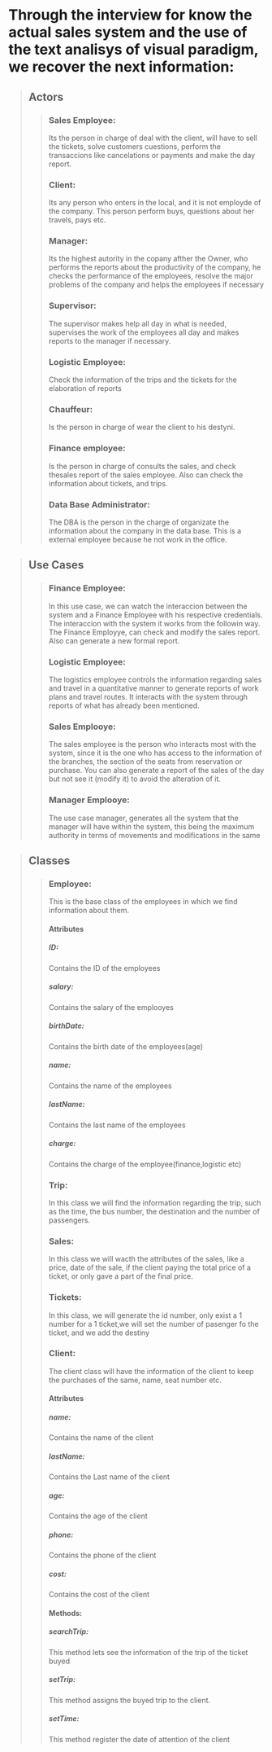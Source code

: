 # Through the interview for know the actual sales system and the use of the text analisys of visual paradigm, we recover the next information: 

>## Actors 
>>### Sales Employee: 
>>Its the person in charge of deal with the client, will have to sell the tickets, solve customers cuestions, perform the transaccions like cancelations or payments and make the day report.
>>
>>### Client: 
>>Its any person who enters in the local, and it is not  employde of the company. This person perform buys, questions about her travels, pays etc.
>>
>>### Manager: 
>>Its the highest autority in the copany afther the Owner, who performs the reports about the productivity of the company, he checks the performance of the employees, resolve the major problems of the company and helps the employees if necessary
>>
>>### Supervisor: 
>>The supervisor makes help all day in what is needed, supervises the work of the employees all day and makes reports to the manager if necessary.
>>
>>### Logistic Employee: 
>>Check the information of the trips and the tickets for the elaboration of reports
>>
>>### Chauffeur: 
>>Is the person in charge of wear the client to his destyni.
>>
>>### Finance employee: 
>>Is the person in charge of consults the sales, and check thesales report of the sales employee. Also can check the information about tickets, and trips.
>>
>>### Data Base Administrator:
>>The DBA is the person in the charge of organizate the information about the company in the data base. This is a external employee because he not work in the office.

>## Use Cases
>>### Finance Employee: 
>>In this use case, we can watch the interaccion between the system and a Finance Employee with his respective credentials. The interaccion with the system it works from the followin way. The Finance Employye, can check and modify the sales report. Also can generate a new formal report.
>>
>>### Logistic Employee:
>>The logistics employee controls the information regarding sales and travel in a quantitative manner to generate reports of work plans and travel routes. It interacts with the system through reports of what has already been mentioned.
>>
>>### Sales Emplooye:
>>The sales employee is the person who interacts most with the system, since it is the one who has access to the information of the branches, the section of the seats from reservation or purchase. You can also generate a report of the sales of the day but not see it (modify it) to avoid the alteration of it.
>>
>>### Manager Emplooye:
>>The use case manager, generates all the system that the manager will have within the system, this being the maximum authority in terms of movements and modifications in the same


>## Classes
>>### Employee: 
>>This is the base class of the employees in which we find information about them.
>>#### Attributes
>>##### ID:
>>Contains the ID of the employees
>>##### salary:
>>Contains the salary of the emplooyes
>>##### birthDate:
>>Contains the birth date of the employees(age)
>>##### name:
>>Contains the name of the employees
>>##### lastName:
>>Contains the last name of the employees 
>>##### charge:
>>Contains the charge of the employee(finance,logistic etc)
>>
>>### Trip:
>>In this class we will find the information regarding the trip, such as the time, the bus number, the destination and the number of passengers.
>>
>>### Sales:
>>In this class we will wacth the attributes of the sales, like a price, date of the sale, if the client paying the total price of a ticket, or only gave a part of the final price.
>>
>>### Tickets: 
>>In this class, we will generate the id number, only exist a 1 number for a 1 ticket,we will set the number of pasenger fo the ticket, and we add the destiny
>>
>>### Client:
>>The client class will have the information of the client to keep the purchases of the same, name, seat number etc.
>>
>>#### Attributes
>>##### name: 
>>Contains the name of the client
>>##### lastName:
>>Contains the Last name of the client
>>##### age:
>>Contains the age of the client
>>##### phone:
>>Contains the phone of the client
>>##### cost:
>>Contains the cost of the client
>>
>>#### Methods:
>>##### searchTrip:
>>This method lets see the information of the trip of the ticket buyed
>>##### setTrip:
>>This method assigns the buyed trip to the client.
>>##### setTime:
>>This method register the date of attention of the client
